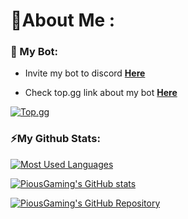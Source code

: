 # 🎉About Me :
### 🥰 My Bot: #
- Invite my bot to discord [**Here**](https://piemusicbot.tk)

- Check top.gg link about my bot [**Here**](https://top.gg/bot/864821086490066974)

[![Top.gg](https://top.gg/api/widget/864821086490066974.svg)](https://top.gg/bot/864821086490066974)

### ⚡My Github Stats: #
[![Most Used Languages](https://github-readme-stats.vercel.app/api/top-langs/?username=PiousGaming&layout=compact&theme=dark&hide_langs_below=1)](https://github.com/PiousGaming?tab=repositories)

[![PiousGaming's GitHub stats](https://github-readme-stats.vercel.app/api?username=PiousGaming&show_icons=true&theme=dark)](https://github.com/PiousGaming)

[![PiousGaming's GitHub Repository](https://github-readme-stats.vercel.app/api/pin/?username=PiousGaming&repo=Music-bot&theme=dark)](https://github.com/PiousGaming/Music-bot)

